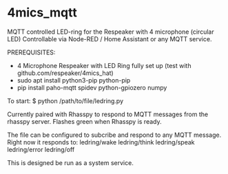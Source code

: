 # 4mics_mqtt
MQTT controlled LED-ring for the Respeaker with 4 microphone (circular LED)
Controllable via Node-RED / Home Assistant or any MQTT service.

PREREQUISITES:
- 4 Microphone Respeaker with LED Ring fully set up (test with github.com/respeaker/4mics_hat)
- sudo apt install python3-pip python-pip
- pip install paho-mqtt spidev python-gpiozero numpy

To start:
$ python /path/to/file/ledring.py

Currently paired with Rhasspy to respond to MQTT messages from the rhasspy server. Flashes green when Rhasspy is ready.

The file can be configured to subcribe and respond to any MQTT message. Right now it responds to:
ledring/wake
ledring/think
ledring/speak
ledring/error
ledring/off

This is designed be run as a system service.
